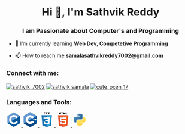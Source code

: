 <h1 align="center">Hi 👋, I'm Sathvik Reddy</h1>
<h3 align="center">I am Passionate about Computer's and Programming</h3>

- 🌱 I’m currently learning **Web Dev, Competetive Programming**

- 📫 How to reach me **samalasathvikreddy7002@gmail.com**

<h3 align="left">Connect with me:</h3>
<p align="left">
<a href="https://twitter.com/sathvik_7002" target="blank"><img align="center" src="https://raw.githubusercontent.com/rahuldkjain/github-profile-readme-generator/master/src/images/icons/Social/twitter.svg" alt="sathvik_7002" height="30" width="40" /></a>
<a href="https://linkedin.com/in/sathvik samala" target="blank"><img align="center" src="https://raw.githubusercontent.com/rahuldkjain/github-profile-readme-generator/master/src/images/icons/Social/linked-in-alt.svg" alt="sathvik samala" height="30" width="40" /></a>
<a href="https://www.codechef.com/users/cute_oxen_17" target="blank"><img align="center" src="https://cdn.jsdelivr.net/npm/simple-icons@3.1.0/icons/codechef.svg" alt="cute_oxen_17" height="30" width="40" /></a>
</p>

<h3 align="left">Languages and Tools:</h3>
<p align="left"> <a href="https://www.cprogramming.com/" target="_blank" rel="noreferrer"> <img src="https://raw.githubusercontent.com/devicons/devicon/master/icons/c/c-original.svg" alt="c" width="40" height="40"/> </a> <a href="https://www.w3schools.com/cpp/" target="_blank" rel="noreferrer"> <img src="https://raw.githubusercontent.com/devicons/devicon/master/icons/cplusplus/cplusplus-original.svg" alt="cplusplus" width="40" height="40"/> </a> <a href="https://www.w3schools.com/css/" target="_blank" rel="noreferrer"> <img src="https://raw.githubusercontent.com/devicons/devicon/master/icons/css3/css3-original-wordmark.svg" alt="css3" width="40" height="40"/> </a> <a href="https://www.w3.org/html/" target="_blank" rel="noreferrer"> <img src="https://raw.githubusercontent.com/devicons/devicon/master/icons/html5/html5-original-wordmark.svg" alt="html5" width="40" height="40"/> </a> <a href="https://www.python.org" target="_blank" rel="noreferrer"> <img src="https://raw.githubusercontent.com/devicons/devicon/master/icons/python/python-original.svg" alt="python" width="40" height="40"/> </a> </p>

